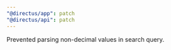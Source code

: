 ```yaml
---
"@directus/app": patch
"@directus/api": patch
---
```


Prevented parsing non-decimal values in search query.
